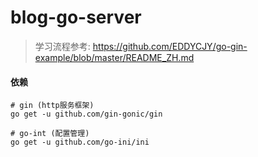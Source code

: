 blog-go-server
===

> 学习流程参考: 
https://github.com/EDDYCJY/go-gin-example/blob/master/README_ZH.md 


#### 依赖
```
# gin (http服务框架)
go get -u github.com/gin-gonic/gin

# go-int (配置管理)
go get -u github.com/go-ini/ini


```
